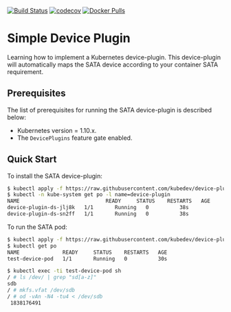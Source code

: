 [![Build Status](https://travis-ci.org/kubedev/device-plugin.svg?branch=master)](https://travis-ci.org/kubedev/device-plugin) [![codecov](https://codecov.io/gh/kubedev/device-plugin/branch/master/graph/badge.svg)](https://codecov.io/gh/kubedev/device-plugin) [![Docker Pulls](https://img.shields.io/docker/pulls/kubedev/device-plugin.svg)](https://hub.docker.com/r/kubedev/device-plugin/)
# Simple Device Plugin
Learning how to implement a Kubernetes device-plugin. This device-plugin will automatically maps the SATA device according to your container SATA requirement.

## Prerequisites
The list of prerequisites for running the SATA device-plugin is described below:
* Kubernetes version = 1.10.x.
* The `DevicePlugins` feature gate enabled.

## Quick Start
To install the SATA device-plugin:
```sh
$ kubectl apply -f https://raw.githubusercontent.com/kubedev/device-plugin/master/artifacts/device-plugin.yml
$ kubectl -n kube-system get po -l name=device-plugin
NAME                            READY     STATUS    RESTARTS   AGE
device-plugin-ds-jlj8k   1/1       Running   0          38s
device-plugin-ds-sn2ff   1/1       Running   0          38s
```

To run the SATA pod:
```sh
$ kubectl apply -f https://raw.githubusercontent.com/kubedev/device-plugin/master/artifacts/test-device-pod.yml
$ kubectl get po
NAME              READY     STATUS    RESTARTS   AGE
test-device-pod   1/1       Running   0          30s

$ kubectl exec -ti test-device-pod sh
/ # ls /dev/ | grep "sd[a-z]"
sdb
/ # mkfs.vfat /dev/sdb
/ # od -vAn -N4 -tu4 < /dev/sdb
 1838176491
```
